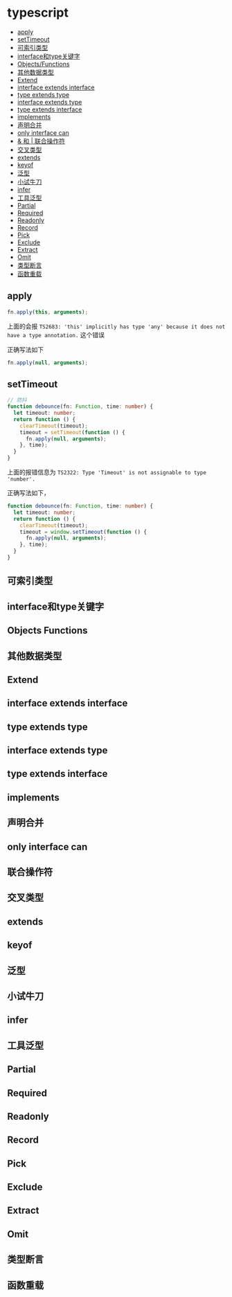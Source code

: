 # typescript

- [apply](#apply)
- [setTimeout](#settimeout)
- [可索引类型](#可索引类型)
- [interface和type关键字](#interface和type关键字)
- [Objects/Functions](#Objects-Functions)
- [其他数据类型](#其他数据类型)
- [Extend](#Extend)
- [interface extends interface](#interface-extends-interface)
- [type extends type](#type-extends-type)
- [interface extends type](#interface-extends-type)
- [type extends interface](#type-extends-interface)
- [implements](#implements)
- [声明合并](#声明合并)
- [only interface can](#only-interface-can)
- [& 和 | 联合操作符](#联合操作符)
- [交叉类型](#交叉类型)
- [extends](#extends)
- [keyof](#keyof)
- [泛型](#泛型)
- [小试牛刀](#小试牛刀)
- [infer](#infer)
- [工具泛型](#工具泛型)
- [Partial](#Partial)
- [Required](#Required)
- [Readonly](#Readonly)
- [Record](#Record)
- [Pick](#Pick)
- [Exclude](#Exclude)
- [Extract](#Extract)
- [Omit](#Omit)
- [类型断言](#类型断言)
- [函数重载](#函数重载)



## apply

```ts
fn.apply(this, arguments);
```

上面的会报 `TS2683: 'this' implicitly has type 'any' because it does not have a type annotation.` 这个错误

正确写法如下
```typescript
fn.apply(null, arguments);
```

## setTimeout

```ts
// 防抖
function debounce(fn: Function, time: number) {
  let timeout: number;
  return function () {
    clearTimeout(timeout);
    timeout = setTimeout(function () {
      fn.apply(null, arguments);
    }, time);
  }
}
```

上面的报错信息为 `TS2322: Type 'Timeout' is not assignable to type 'number'.`

正确写法如下，
```ts
function debounce(fn: Function, time: number) {
  let timeout: number;
  return function () {
    clearTimeout(timeout);
    timeout = window.setTimeout(function () {
      fn.apply(null, arguments);
    }, time);
  }
}
```

## 可索引类型
## interface和type关键字
## Objects Functions
## 其他数据类型
## Extend
## interface extends interface
## type extends type
## interface extends type
## type extends interface
## implements
## 声明合并
## only interface can
## 联合操作符
## 交叉类型
## extends
## keyof
## 泛型
## 小试牛刀
## infer
## 工具泛型
## Partial
## Required
## Readonly
## Record
## Pick
## Exclude
## Extract
## Omit
## 类型断言
## 函数重载

